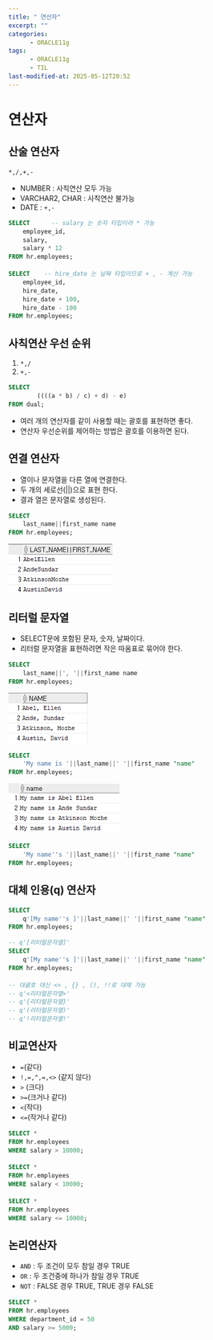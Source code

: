 ```yaml
---
title: " 연산자"
excerpt: ""
categories:
      - ORACLE11g
tags:
      - ORACLE11g
      - TIL
last-modified-at: 2025-05-12T20:52
---
```


# 연산자

## 산술 연산자

`*,/,+,-` 

- NUMBER : 사칙연산 모두 가능
- VARCHAR2, CHAR : 사칙연산 불가능
- DATE : `+,-`

```sql
SELECT      -- salary 는 숫자 타입이라 * 가능
    employee_id,
    salary,
    salary * 12
FROM hr.employees;   

SELECT    -- hire_date 는 날짜 타입이므로 + , - 계산 가능
    employee_id,
    hire_date,
    hire_date + 100,
    hire_date - 100
FROM hr.employees;  
```

## 사칙연산 우선 순위

1. `*,/`
2. `+,-`

```sql
SELECT
		((((a * b) / c) + d) - e)
FROM dual;		
```

- 여러 개의 연산자를 같이 사용할 때는 괄호를 표현하면 좋다.
- 연산자 우선순위를 제어하는 방법은 괄호를 이용하면 된다.

## 연결 연산자

- 열이나 문자열을 다른 열에 연결한다.
- 두 개의 세로선(||)으로 표현 한다.
- 결과 열은 문자열로 생성된다.

```sql
SELECT
	last_name||first_name name
FROM hr.employees;
```

![image.png](/assets/20250512/10.png)

## 리터럴 문자열

- SELECT문에 포함된 문자, 숫자, 날짜이다.
- 리터럴 문자열을 표현하려면 작은 따옴표로 묶어야 한다.

```sql
SELECT
	last_name||', '||first_name name
FROM hr.employees;
```

![image.png](/assets/20250512/11.png)

```sql
SELECT
	'My name is '||last_name||' '||first_name "name"
FROM hr.employees;
```

![image.png](/assets/20250512/12.png)

```sql
SELECT
	'My name''s '||last_name||' '||first_name "name"
FROM hr.employees;
```

## 대체 인용(q) 연산자

```sql
SELECT
	q'[My name''s ]'||last_name||' '||first_name "name"
FROM hr.employees;
```

```sql
-- q'[리터럴문자열]'
SELECT
	q'[My name''s ]'||last_name||' '||first_name "name"
FROM hr.employees;

-- 대괄호 대신 <> , {} , (), !!로 대체 가능
-- q'<리터럴문자열>'
-- q'{리터럴문자열}'
-- q'(리터럴문자열)'
-- q'!리터럴문자열!'
```

## 비교연산자

- `=`(같다)
- `!,=,^,=,<>` (같지 않다)
- `>` (크다)
- `>=`(크거나 같다)
- `<`(작다)
- `<=`(작거나 같다)

```sql
SELECT *
FROM hr.employees
WHERE salary > 10000;

SELECT *
FROM hr.employees
WHERE salary < 10000;

SELECT *
FROM hr.employees
WHERE salary <= 10000;
```

## 논리연산자

- `AND` : 두 조건이 모두 참일 경우 TRUE
- `OR` : 두 조건중에 하나가 참일 경우 TRUE
- `NOT` : FALSE 경우 TRUE, TRUE 경우 FALSE

```sql
SELECT *
FROM hr.employees
WHERE department_id = 50
AND salary >= 5000;
```